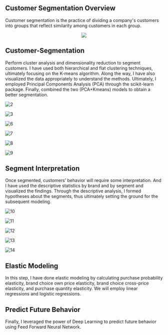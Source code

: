 ## Customer Segmentation Overview

Customer segmentation is the practice of dividing a company's customers into groups that reflect similarity among customers in each group.

<p align="center">
   <img src="1.png">
</p>


## Customer-Segmentation

Perform cluster analysis and dimensionality reduction to segment customers.
I have used both hierarchical and flat clustering techniques, ultimately focusing on the K-means algorithm. Along the way, I have also visualized the data appropriately to understand the methods. Ultimately, I employed Principal Components Analysis (PCA) through the scikit-learn package. Finally, combined the two (PCA+Kmeans) models to obtain a better segmentation. 

![2](img/2.png)

![3](img/3.png)

![6](img/6.png)

![7](img/7.png)

![8](img/8.png)

![9](img/9.png)


## Segment Interpretation
Once segmented, customers’ behavior will require some interpretation. And I have used the descriptive statistics by brand and by segment and visualized the findings. Through the descriptive analysis, I formed hypotheses about the segments, thus ultimately setting the ground for the subsequent modeling.

![10](img/10.png)

![11](img/11.png)

![12](img/12.png)

![13](img/13.png)

![14](img/14.png)


## Elastic Modeling
In this step, I have done elastic modeling by calculating purchase probability elasticity, brand choice own price elasticity, brand choice cross-price elasticity, and purchase quantity elasticity. We will employ linear regressions and logistic regressions. 

## Predict Future Behavior
Finally, I leveraged the power of Deep Learning to predict future behavior using Feed Forward Neural Network.




